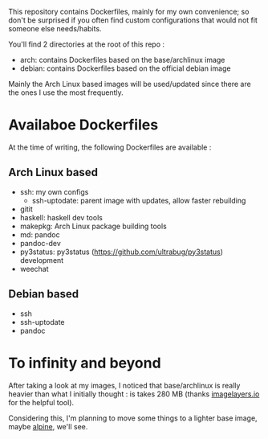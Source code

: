 This repository contains Dockerfiles, mainly for my own convenience; so don't
be surprised if you often find custom configurations that would not fit someone
else needs/habits.

You'll find 2 directories at the root of this repo :

- arch: contains Dockerfiles based on the base/archlinux image
- debian: contains Dockerfiles based on the official debian image

Mainly the Arch Linux based images will be used/updated since there are the
ones I use the most frequently.

# Availaboe Dockerfiles

At the time of writing, the following Dockerfiles are available :

## Arch Linux based

- ssh: my own configs
    - ssh-uptodate: parent image with updates, allow faster rebuilding
- gitit
- haskell: haskell dev tools
- makepkg: Arch Linux package building tools
- md: pandoc
- pandoc-dev
- py3status: py3status (https://github.com/ultrabug/py3status) development
- weechat

## Debian based

- ssh
- ssh-uptodate
- pandoc

# To infinity and beyond

After taking a look at my images, I noticed that base/archlinux is really
heavier than what I initially thought : is takes 280 MB (thanks
[imagelayers.io](https://imagelayers.io/) for the helpful tool).

Considering this, I'm planning to move some things to a lighter base image,
maybe [alpine](https://hub.docker.com/_/alpine/), we'll see.
